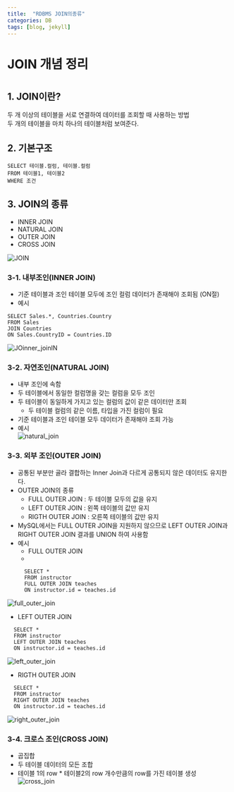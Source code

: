 ```yaml
---
title:  "RDBMS JOIN의종류"
categories: DB
tags: [blog, jekyll]
---
```


# JOIN 개념 정리
#

## 1. JOIN이란?
두 개 이상의 테이블을 서로 연결하여 데이터를 조회할 때 사용하는 방법  
두 개의 테이블을 마치 하나의 테이블처럼 보여준다.

## 2. 기본구조
```
SELECT 테이블.컬럼, 테이블.컬럼
FROM 테이블1, 테이블2
WHERE 조건
```

## 3. JOIN의 종류
- INNER JOIN
- NATURAL JOIN
- OUTER JOIN
- CROSS JOIN


![JOIN](../../images/post/JOIN.png)

### 3-1. 내부조인(INNER JOIN)
- 기준 테이블과 조인 테이블 모두에 조인 컬럼 데이터가 존재해야 조회됨 (ON절)
- 예시
```
SELECT Sales.*, Countries.Country
FROM Sales
JOIN Countries
ON Sales.CountryID = Countries.ID
```
![JOinner_joinIN](../../images/post/inner_join.png)

### 3-2. 자연조인(NATURAL JOIN)
- 내부 조인에 속함
- 두 테이블에서 동일한 컬럼명을 갖는 컬럼을 모두 조인
- 두 테이블이 동일하게 가지고 있는 컬럼의 값이 같은 데이터만 조회
  - 두 테이블 컬럼의 같은 이름, 타입을 가진 컬럼이 필요
- 기준 테이블과 조인 테이블 모두 데이터가 존재해야 조회 가능
- 예시  
![natural_join](../../images/post/natural_join.png)

### 3-3. 외부 조인(OUTER JOIN)
- 공통된 부분만 골라 결합하는 Inner Join과 다르게 공통되지 않은 데이터도 유지한다.
- OUTER JOIN의 종류
  - FULL OUTER JOIN : 두 테이블 모두의 값을 유지
  - LEFT OUTER JOIN : 왼쪽 테이블의 값만 유지
  - RIGTH OUTER JOIN : 오른쪽 테이블의 값만 유지
- MySQL에서는 FULL OUTER JOIN을 지원하지 않으므로 LEFT OUTER JOIN과 RIGHT OUTER JOIN 결과를 UNION 하여 사용함
- 예시
  - FULL OUTER JOIN
  - 
  ```
    SELECT *
    FROM instructor
    FULL OUTER JOIN teaches 
    ON instructor.id = teaches.id
  ```
![full_outer_join](../../images/post/full_outer_join.png)
  
  - LEFT OUTER JOIN
  ```
    SELECT *
    FROM instructor
    LEFT OUTER JOIN teaches 
    ON instructor.id = teaches.id  
  ```
![left_outer_join](../../images/post/left_outer_join.png)
  - RIGTH OUTER JOIN
  ```
    SELECT *
    FROM instructor
    RIGHT OUTER JOIN teaches 
    ON instructor.id = teaches.id  
  ```
![right_outer_join](../../images/post/right_outer_join.png)

### 3-4. 크로스 조인(CROSS JOIN)
- 곱집합
- 두 테이블 데이터의 모든 조합
- 테이블 1의 row * 테이블2의 row 개수만큼의 row를 가진 테이블 생성
![cross_join](../../images/post/naturacross_joinl_join.png)